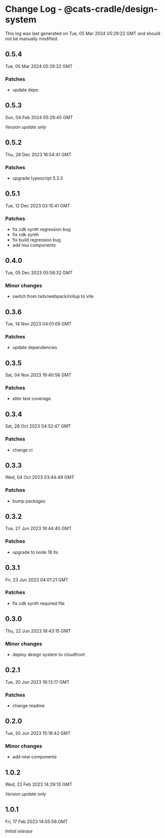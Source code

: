 # Change Log - @cats-cradle/design-system

This log was last generated on Tue, 05 Mar 2024 05:29:22 GMT and should not be manually modified.

## 0.5.4
Tue, 05 Mar 2024 05:29:22 GMT

### Patches

- update deps

## 0.5.3
Sun, 04 Feb 2024 05:29:40 GMT

_Version update only_

## 0.5.2
Thu, 28 Dec 2023 16:54:41 GMT

### Patches

- upgrade typescript 5.3.3

## 0.5.1
Tue, 12 Dec 2023 03:15:41 GMT

### Patches

- fix cdk synth regression bug
- fix cdk synth
- fix build regression bug
- add mui components

## 0.4.0
Tue, 05 Dec 2023 05:58:32 GMT

### Minor changes

- switch from tsdx/webpack/rollup to vite

## 0.3.6
Tue, 14 Nov 2023 04:01:09 GMT

### Patches

- update dependencies

## 0.3.5
Sat, 04 Nov 2023 19:40:56 GMT

### Patches

- alter test coverage

## 0.3.4
Sat, 28 Oct 2023 04:52:47 GMT

### Patches

- change ci

## 0.3.3
Wed, 04 Oct 2023 03:44:49 GMT

### Patches

- bump packages

## 0.3.2
Tue, 27 Jun 2023 18:44:40 GMT

### Patches

- upgrade to node 18 lts

## 0.3.1
Fri, 23 Jun 2023 04:01:21 GMT

### Patches

- fix cdk synth required file

## 0.3.0
Thu, 22 Jun 2023 18:43:15 GMT

### Minor changes

- deploy design system to cloudfront

## 0.2.1
Tue, 20 Jun 2023 16:13:17 GMT

### Patches

- change readme

## 0.2.0
Tue, 20 Jun 2023 15:18:42 GMT

### Minor changes

- add new components

## 1.0.2
Wed, 22 Feb 2023 14:29:10 GMT

_Version update only_

## 1.0.1
Fri, 17 Feb 2023 14:05:59 GMT

_Initial release_

